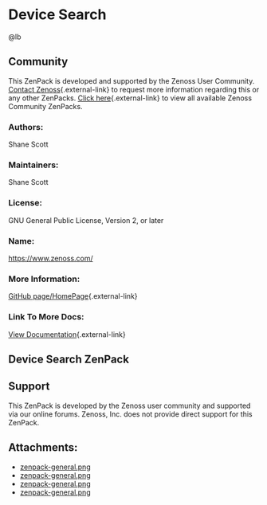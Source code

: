 # Device Search

@lb[](img/zenpack-zenpack-general.png)

## Community

This ZenPack is developed and supported by the Zenoss User Community.
[Contact Zenoss](https://tryit.zenoss.com/zenpack-contact/){.external-link} to
request more information regarding this or any other ZenPacks. [Click here](https://zenoss.com/product/zenpacks?f%5B0%5D=im_field_zenpack_category:1021){.external-link} to
view all available Zenoss Community ZenPacks.

### Authors:

Shane Scott

### Maintainers:

Shane Scott

### License:

GNU General Public License, Version 2, or later

### Name:

https://www.zenoss.com/

### More Information:

[GitHub page/HomePage](https://github.com/zenoss/ZenPacks.ShaneScott.DeviceSearch){.external-link}

### Link To More Docs:

[View Documentation](https://github.com/zenoss/ZenPacks.ShaneScott.DeviceSearch){.external-link}

## Device Search ZenPack

## Support

This ZenPack is developed by the Zenoss user community and supported via
our online forums. Zenoss, Inc. does not provide direct support for this
ZenPack.

## Attachments:

-   [zenpack-general.png](img/zenpack-zenpack-general.png)
-   [zenpack-general.png](img/zenpack-zenpack-general.png)
-   [zenpack-general.png](img/zenpack-zenpack-general.png)
-   [zenpack-general.png](img/zenpack-zenpack-general.png)

